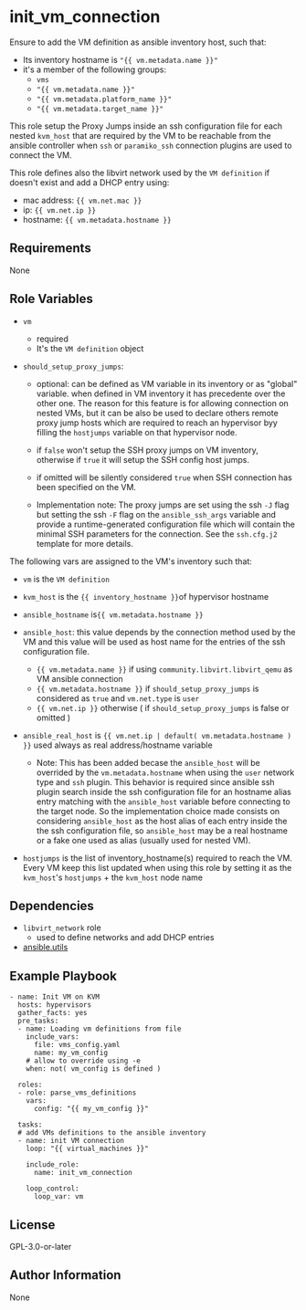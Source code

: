 init_vm_connection
=========

Ensure to add the VM definition as ansible inventory host, such that:

- Its inventory hostname is `"{{ vm.metadata.name }}"`
- it's a member of the following groups:
  - `vms`
  - `"{{ vm.metadata.name }}"`
  - `"{{ vm.metadata.platform_name }}"`
  - `"{{ vm.metadata.target_name }}"`

This role setup the Proxy Jumps inside an ssh configuration file for each nested `kvm_host` that are required by the VM to be reachable from the ansible controller when `ssh` or `paramiko_ssh` connection plugins are used to connect the VM.

This role defines also the libvirt network used by the `VM definition` if doesn't exist and add a DHCP entry using:
- mac address: `{{ vm.net.mac }}`
- ip: `{{ vm.net.ip }}`
- hostname: `{{ vm.metadata.hostname }}`

Requirements
------------
None

Role Variables
--------------
- `vm`
  - required
  - It's the `VM definition` object

- `should_setup_proxy_jumps`:

  - optional: can be defined as VM variable in its inventory or as "global" variable. when defined in VM inventory it has precedente over the other one. 
  The reason for this feature is for allowing connection on nested VMs, but it can be also be used to declare others remote proxy jump hosts which are required to reach an hypervisor byy filling the `hostjumps` variable on that hypervisor node.

  - if `false` won't setup the SSH proxy jumps on VM inventory, otherwise if `true` it will setup the SSH config host jumps.
  - if omitted will be silently considered `true` when SSH connection has been specified on the VM.
  - Implementation note: The proxy jumps are set using the ssh `-J` flag but setting the ssh `-F` flag on the `ansible_ssh_args` variable and provide a runtime-generated configuration file which will contain the minimal SSH parameters for the connection. See the `ssh.cfg.j2` template for more details.

The following vars are assigned to the VM's inventory such that:

- `vm` is the `VM definition`
- `kvm_host` is the `{{ inventory_hostname }}`of hypervisor hostname
- `ansible_hostname` is`{{ vm.metadata.hostname }}`
- `ansible_host`: this value depends by the connection method used by the VM and this value will be used as host name for the entries of the ssh configuration file.

  - `{{ vm.metadata.name }}` if using `community.libvirt.libvirt_qemu` as VM ansible connection
  - `{{ vm.metadata.hostname }}` if `should_setup_proxy_jumps` is considered as `true` and `vm.net.type` is `user`
  - `{{ vm.net.ip }}` otherwise ( if `should_setup_proxy_jumps` is false or omitted )

- `ansible_real_host` is `{{ vm.net.ip | default( vm.metadata.hostname ) }}` used always as real address/hostname variable

  - Note: This has been added becase the `ansible_host` will be overrided by the `vm.metadata.hostname` when using the `user` network type and `ssh` plugin.
  This behavior is required since ansible ssh plugin search inside the ssh configuration file for an hostname alias entry matching with the `ansible_host` variable before connecting to the target node.
  So the implementation choice made consists on considering `ansible_host` as the host alias of each entry inside the the ssh configuration file, so `ansible_host` may be a real hostname or a fake one used as alias (usually used for nested VM).

- `hostjumps` is the list of inventory_hostname(s) required to reach the VM. Every VM keep this list updated when using this role by setting it as the `kvm_host`'s `hostjumps` + the `kvm_host` node name


Dependencies
------------

- `libvirt_network` role
  - used to define networks and add DHCP entries
- [ansible.utils](https://galaxy.ansible.com/ansible/utils)

Example Playbook
----------------

```
- name: Init VM on KVM
  hosts: hypervisors
  gather_facts: yes
  pre_tasks:
  - name: Loading vm definitions from file
    include_vars:
      file: vms_config.yaml
      name: my_vm_config
    # allow to override using -e
    when: not( vm_config is defined ) 
  
  roles:
  - role: parse_vms_definitions
    vars:
      config: "{{ my_vm_config }}"
  
  tasks:  
  # add VMs definitions to the ansible inventory
  - name: init VM connection
    loop: "{{ virtual_machines }}"

    include_role:
      name: init_vm_connection
    
    loop_control:
      loop_var: vm

```

License
-------

GPL-3.0-or-later

Author Information
------------------

None
